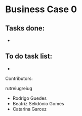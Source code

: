 # Business Case 0
 

Tasks done:
-
-


To do task list:
-
-

Contributors:

rutreiugreiug

- Rodrigo Guedes
- Beatriz Selidónio Gomes
- Catarina Garcez